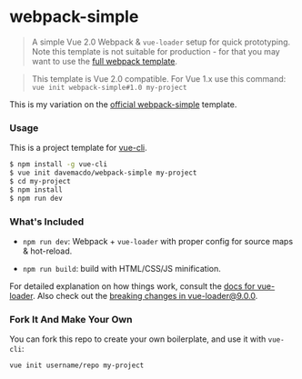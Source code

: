 # webpack-simple

> A simple Vue 2.0 Webpack & `vue-loader` setup for quick prototyping. Note this template is not suitable for production - for that you may want to use the [full webpack template](https://github.com/vuejs-templates/webpack).

> This template is Vue 2.0 compatible. For Vue 1.x use this command: `vue init webpack-simple#1.0 my-project`

This is my variation on the [official webpack-simple](https://github.com/vuejs-templates/webpack-simple) template.

### Usage

This is a project template for [vue-cli](https://github.com/vuejs/vue-cli).

``` bash
$ npm install -g vue-cli
$ vue init davemacdo/webpack-simple my-project
$ cd my-project
$ npm install
$ npm run dev
```

### What's Included

- `npm run dev`: Webpack + `vue-loader` with proper config for source maps & hot-reload.

- `npm run build`: build with HTML/CSS/JS minification.

For detailed explanation on how things work, consult the [docs for vue-loader](http://vuejs.github.io/vue-loader). Also check out the [breaking changes in vue-loader@9.0.0](https://github.com/vuejs/vue-loader/releases/tag/v9.0.0).

### Fork It And Make Your Own

You can fork this repo to create your own boilerplate, and use it with `vue-cli`:

``` bash
vue init username/repo my-project
```
